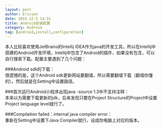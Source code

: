 ```yaml
---
layout: post
author: Ericson
date: 2015-12-5 14:31
title: Android安装配置
category: Android
tag: [android,install,configuration]
---
```


本人比较喜欢使用JetBrains的Intellij IDEA作为java的开发工具，所以在Intellij中搭建的Android开发环境，Intellij中包含了Android的插件，如果没有包含，可以自行搜索下载。配置主要遇到了几个问题：

###Android sdk的下载：<br>
很遗憾的是，这个Android sdk更新网站要翻墙，所以需要翻墙下载（翻墙你懂的）。然后就是在Setting中设置路径。

###首次运行Android小程序出现java -source 1.3中不支持注释：<br>
本来以为需要下载更新的jdk，后来发现只要在Project Structure的Project中设置Project language level就行了。

###Compilation failed：internal java compiler error：<br>
重新在Setting中设置下Java Compiler就行，设成你电脑上对应的版本。